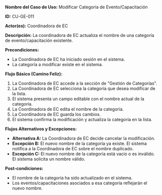 **Nombre del Caso de Uso:** Modificar Categoría de Evento/Capacitación

**ID:** CU-GE-011

**Actor(es):** Coordinadora de EC

**Descripción:** La coordinadora de EC actualiza el nombre de una categoría de evento/capacitación existente.

**Precondiciones:**

* La Coordinadora de EC ha iniciado sesión en el sistema.
* La categoría a modificar existe en el sistema.

**Flujo Básico (Camino Feliz):**

1. La Coordinadora de EC accede a la sección de "Gestión de Categorías".
2. La Coordinadora de EC selecciona la categoría que desea modificar de la lista.
3. El sistema presenta un campo editable con el nombre actual de la categoría.
4. La Coordinadora de EC edita el nombre de la categoría.
5. La Coordinadora de EC guarda los cambios.
6. El sistema confirma la modificación y actualiza la categoría en la lista.

**Flujos Alternativos y Excepciones:**

* **Alternativa A:** La Coordinadora de EC decide cancelar la modificación.
* **Excepción B:** El nuevo nombre de la categoría ya existe. El sistema notifica a la Coordinadora de EC sobre el nombre duplicado.
* **Excepción C:** El nuevo nombre de la categoría está vacío o es inválido. El sistema solicita un nombre válido.

**Post-condiciones:**

* El nombre de la categoría ha sido actualizado en el sistema.
* Los eventos/capacitaciones asociados a esa categoría reflejarán el nuevo nombre.